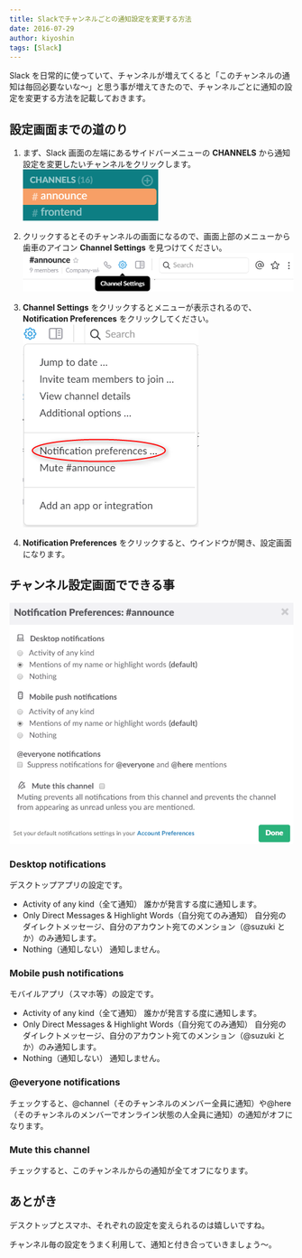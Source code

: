 ```yaml
---
title: Slackでチャンネルごとの通知設定を変更する方法
date: 2016-07-29
author: kiyoshin
tags: [Slack]
---
```


Slack を日常的に使っていて、チャンネルが増えてくると「このチャンネルの通知は毎回必要ないな～」と思う事が増えてきたので、チャンネルごとに通知の設定を変更する方法を記載しておきます。

## 設定画面までの道のり
1. まず、Slack 画面の左端にあるサイドバーメニューの **CHANNELS** から通知設定を変更したいチャンネルをクリックします。
![slackchannelsettings01](images/slack-channel-notification-settings-1.png)

2. クリックするとそのチャンネルの画面になるので、画面上部のメニューから 歯車のアイコン **Channel Settings** を見つけてください。
![slackchannelsettings02](images/slack-channel-notification-settings-2.png)

3. **Channel Settings** をクリックするとメニューが表示されるので、 **Notification Preferences** をクリックしてください。
![slackchannelsettings03](images/slack-channel-notification-settings-3.png)

4. **Notification Preferences** をクリックすると、ウインドウが開き、設定画面になります。

## チャンネル設定画面でできる事

![slackchannelsettings04](images/slack-channel-notification-settings-4.png)

### Desktop notifications
デスクトップアプリの設定です。

* Activity of any kind（全て通知）
誰かが発言する度に通知します。
* Only Direct Messages & Highlight Words（自分宛てのみ通知）
自分宛のダイレクトメッセージ、自分のアカウント宛てのメンション（@suzuki とか）のみ通知します。
* Nothing（通知しない）
通知しません。

### Mobile push notifications
モバイルアプリ（スマホ等）の設定です。

* Activity of any kind（全て通知）
誰かが発言する度に通知します。
* Only Direct Messages & Highlight Words（自分宛てのみ通知）
自分宛のダイレクトメッセージ、自分のアカウント宛てのメンション（@suzuki とか）のみ通知します。
* Nothing（通知しない）
通知しません。

### @everyone notifications
チェックすると、@channel（そのチャンネルのメンバー全員に通知）や@here（そのチャンネルのメンバーでオンライン状態の人全員に通知）の通知がオフになります。

### Mute this channel
チェックすると、このチャンネルからの通知が全てオフになります。

## あとがき
デスクトップとスマホ、それぞれの設定を変えられるのは嬉しいですね。

チャンネル毎の設定をうまく利用して、通知と付き合っていきましょう～。

